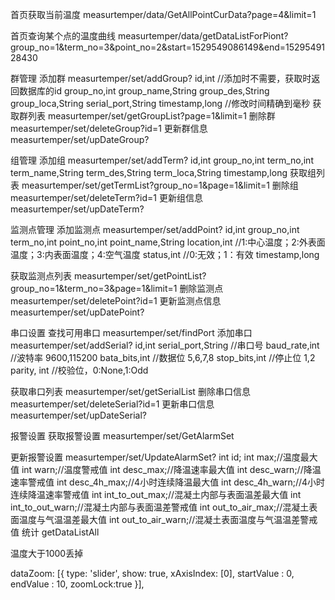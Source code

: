 
首页获取当前温度
measurtemper/data/GetAllPointCurData?page=4&limit=1

首页查询某个点的温度曲线
measurtemper/data/getDataListForPiont?group_no=1&term_no=3&point_no=2&start=1529549086149&end=1529549128430

群管理
添加群
measurtemper/set/addGroup?
id,int  //添加时不需要，获取时返回数据库的id
group_no,int 
group_name,String
group_des,String
group_loca,String
serial_port,String
timestamp,long  //修改时间精确到毫秒
获取群列表
measurtemper/set/getGroupList?page=1&limit=1
删除群
measurtemper/set/deleteGroup?id=1
更新群信息
measurtemper/set/upDateGroup?

组管理
添加组
measurtemper/set/addTerm?
id,int 
group_no,int
term_no,int
term_name,String
term_des,String
term_loca,String
timestamp,long
获取组列表
measurtemper/set/getTermList?group_no=1&page=1&limit=1
删除组
measurtemper/set/deleteTerm?id=1
更新组信息
measurtemper/set/upDateTerm?

监测点管理
添加监测点
measurtemper/set/addPoint?
id,int
group_no,int
term_no,int
point_no,int
point_name,String
location,int //1:中心温度；2:外表面温度；3:内表面温度；4:空气温度
status,int //0:无效；1：有效
timestamp,long

获取监测点列表
measurtemper/set/getPointList?group_no=1&term_no=3&page=1&limit=1
删除监测点
measurtemper/set/deletePoint?id=1
更新监测点信息
measurtemper/set/upDatePoint?

串口设置
查找可用串口
measurtemper/set/findPort
添加串口
measurtemper/set/addSerial?
id,int
serial_port,String //串口号
baud_rate,int //波特率 9600,115200
bata_bits,int //数据位 5,6,7,8
stop_bits,int //停止位 1,2
parity, int  //校验位，0:None,1:Odd

获取串口列表
measurtemper/set/getSerialList
删除串口信息
measurtemper/set/deleteSerial?id=1
更新串口信息
measurtemper/set/upDateSerial?

报警设置
获取报警设置
measurtemper/set/GetAlarmSet

更新报警设置
measurtemper/set/UpdateAlarmSet?
int id;
int max;//温度最大值
int warn;//温度警戒值
int desc_max;//降温速率最大值
int desc_warn;//降温速率警戒值
int desc_4h_max;//4小时连续降温最大值
int desc_4h_warn;//4小时连续降温速率警戒值
int int_to_out_max;//混凝土内部与表面温差最大值
int int_to_out_warn;//混凝土内部与表面温差警戒值
int out_to_air_max;//混凝土表面温度与气温温差最大值
int out_to_air_warn;//混凝土表面温度与气温温差警戒值
统计
getDataListAll

温度大于1000丢掉


  dataZoom: [{
    type: 'slider',
    show: true,
    xAxisIndex: [0],
    startValue : 0,
    endValue : 10,
    zoomLock:true
  }],
